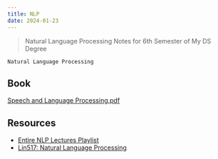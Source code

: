 ```yaml
---
title: NLP
date: 2024-01-23
---
```

> Natural Language Processing Notes for 6th Semester of My DS Degree

`Natural Language Processing`
## Book

[Speech and Language Processing.pdf](Literature/_old-attachments/speech-and-language-processing.pdf)
## Resources

- [Entire NLP Lectures Playlist](https://www.youtube.com/playlist?list=PLfng5rv4gTmqfLtZcK85wDXDTOgZn0132)
- [Lin517: Natural Language Processing](https://jofrhwld.github.io/teaching/courses/2022_lin517)
